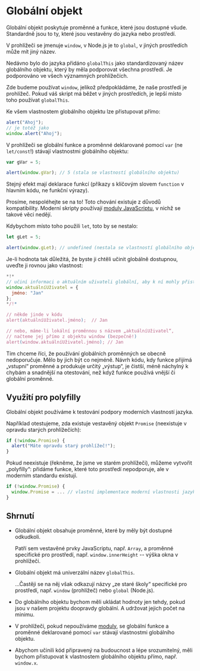 
# Globální objekt

Globální objekt poskytuje proměnné a funkce, které jsou dostupné všude. Standardně jsou to ty, které jsou vestavěny do jazyka nebo prostředí.

V prohlížeči se jmenuje `window`, v Node.js je to `global`, v jiných prostředích může mít jiný název.

Nedávno bylo do jazyka přidáno `globalThis` jako standardizovaný název globálního objektu, který by měla podporovat všechna prostředí. Je podporováno ve všech významných prohlížečích.

Zde budeme používat `window`, jelikož předpokládáme, že naše prostředí je prohlížeč. Pokud váš skript má běžet v jiných prostředích, je lepší místo toho používat `globalThis`.

Ke všem vlastnostem globálního objektu lze přistupovat přímo:

```js run
alert("Ahoj");
// je totéž jako
window.alert("Ahoj");
```

V prohlížeči se globální funkce a proměnné deklarované pomocí `var` (ne `let/const`!) stávají vlastnostmi globálního objektu:

```js run untrusted refresh
var gVar = 5;

alert(window.gVar); // 5 (stala se vlastností globálního objektu)
```

Stejný efekt mají deklarace funkcí (příkazy s klíčovým slovem `function` v hlavním kódu, ne funkční výrazy).

Prosíme, nespoléhejte se na to! Toto chování existuje z důvodů kompatibility. Moderní skripty používají [moduly JavaScriptu](info:modules), v nichž se takové věci nedějí.

Kdybychom místo toho použili `let`, toto by se nestalo:

```js run untrusted refresh
let gLet = 5;

alert(window.gLet); // undefined (nestala se vlastností globálního objektu)
```

Je-li hodnota tak důležitá, že byste ji chtěli učinit globálně dostupnou, uveďte ji rovnou jako vlastnost:

```js run
*!*
// učiní informaci o aktuálním uživateli globální, aby k ní mohly přistupovat všechny skripty
window.aktuálníUživatel = {
  jméno: "Jan"
};
*/!*

// někde jinde v kódu
alert(aktuálníUživatel.jméno);  // Jan

// nebo, máme-li lokální proměnnou s názvem „aktuálníUživatel“,
// načteme jej přímo z objektu window (bezpečně!)
alert(window.aktuálníUživatel.jméno); // Jan
```

Tím chceme říci, že používání globálních proměnných se obecně nedoporučuje. Mělo by jich být co nejméně. Návrh kódu, kdy funkce přijímá „vstupní“ proměnné a produkuje určitý „výstup“, je čistší, méně náchylný k chybám a snadnější na otestování, než když funkce používá vnější či globální proměnné.

## Využití pro polyfilly

Globální objekt používáme k testování podpory moderních vlastností jazyka.

Například otestujeme, zda existuje vestavěný objekt `Promise` (neexistuje v opravdu starých prohlížečích):
```js run
if (!window.Promise) {
  alert("Máte opravdu starý prohlížeč!");
}
```

Pokud neexistuje (řekněme, že jsme ve starém prohlížeči), můžeme vytvořit „polyfilly“: přidáme funkce, které toto prostředí nepodporuje, ale v moderním standardu existují.

```js run
if (!window.Promise) {
  window.Promise = ... // vlastní implementace moderní vlastnosti jazyka
}
```

## Shrnutí

- Globální objekt obsahuje proměnné, které by měly být dostupné odkudkoli.

    Patří sem vestavěné prvky JavaScriptu, např. `Array`, a proměnné specifické pro prostředí, např. `window.innerHeight` -- výška okna v prohlížeči.
- Globální objekt má univerzální název `globalThis`.

    ...Častěji se na něj však odkazují názvy „ze staré školy“ specifické pro prostředí, např. `window` (prohlížeč) nebo `global` (Node.js).
- Do globálního objektu bychom měli ukládat hodnoty jen tehdy, pokud jsou v našem projektu doopravdy globální. A udržovat jejich počet na minimu.
- V prohlížeči, pokud nepoužíváme [moduly](info:modules), se globální funkce a proměnné deklarované pomocí `var` stávají vlastnostmi globálního objektu.
- Abychom učinili kód připravený na budoucnost a lépe srozumitelný, měli bychom přistupovat k vlastnostem globálního objektu přímo, např. `window.x`.
